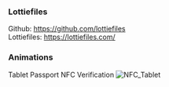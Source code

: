 ### Lottiefiles

Github: https://github.com/lottiefiles </br>
Lottiefiles: https://lottiefiles.com/ </br>

### Animations

Tablet Passport NFC Verification
![NFC_Tablet](https://user-images.githubusercontent.com/15914796/213995291-c451a20d-2a11-4eb8-8f18-c19105fb3077.jpg)

